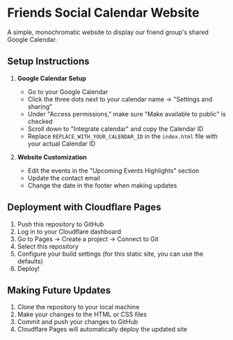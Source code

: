 # Friends Social Calendar Website

A simple, monochromatic website to display our friend group's shared Google Calendar.

## Setup Instructions

1. **Google Calendar Setup**
   - Go to your Google Calendar
   - Click the three dots next to your calendar name → "Settings and sharing"
   - Under "Access permissions," make sure "Make available to public" is checked
   - Scroll down to "Integrate calendar" and copy the Calendar ID
   - Replace `REPLACE_WITH_YOUR_CALENDAR_ID` in the `index.html` file with your actual Calendar ID

2. **Website Customization**
   - Edit the events in the "Upcoming Events Highlights" section
   - Update the contact email
   - Change the date in the footer when making updates

## Deployment with Cloudflare Pages

1. Push this repository to GitHub
2. Log in to your Cloudflare dashboard
3. Go to Pages → Create a project → Connect to Git
4. Select this repository
5. Configure your build settings (for this static site, you can use the defaults)
6. Deploy!

## Making Future Updates

1. Clone the repository to your local machine
2. Make your changes to the HTML or CSS files
3. Commit and push your changes to GitHub
4. Cloudflare Pages will automatically deploy the updated site
